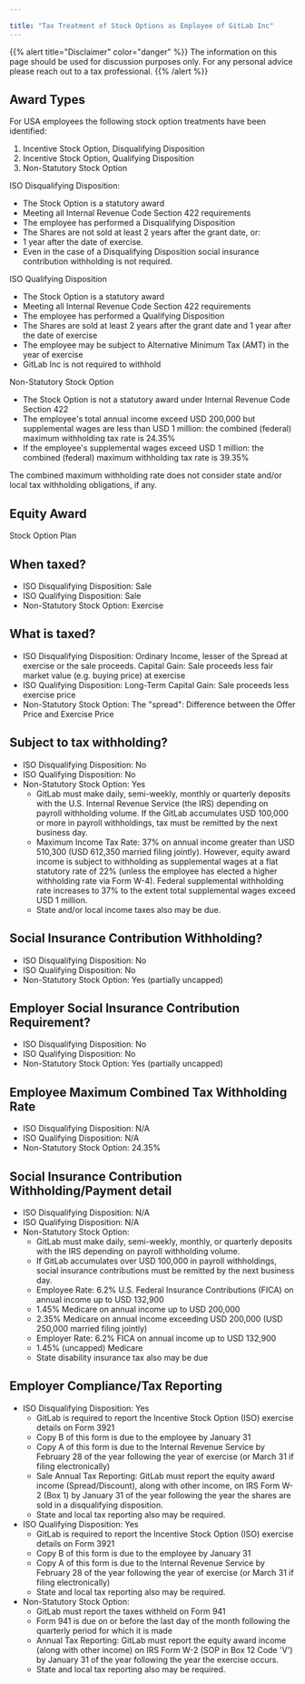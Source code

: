 ```yaml
---

title: "Tax Treatment of Stock Options as Employee of GitLab Inc"
---
```


{{% alert title="Disclaimer" color="danger" %}}
The information on this page should be used for discussion purposes only. For any personal advice please reach out to a tax professional.
{{% /alert %}}

## Award Types

For USA employees the following stock option treatments have been identified:

1. Incentive Stock Option, Disqualifying Disposition
1. Incentive Stock Option, Qualifying Disposition
1. Non-Statutory Stock Option

ISO Disqualifying Disposition:

- The Stock Option is a statutory award
- Meeting all Internal Revenue Code Section 422 requirements
- The employee has performed a Disqualifying Disposition
- The Shares are not sold at least 2 years after the grant date, or:
- 1 year after the date of exercise.
- Even in the case of a Disqualifying Disposition social insurance contribution withholding is not required.

ISO Qualifying Disposition

- The Stock Option is a statutory award
- Meeting all Internal Revenue Code Section 422 requirements
- The employee has performed a Qualifying Disposition
- The Shares are sold at least 2 years after the grant date and 1 year after the date of exercise
- The employee may be subject to Alternative Minimum Tax (AMT) in the year of exercise
- GitLab Inc is not required to withhold

Non-Statutory Stock Option

- The Stock Option is not a statutory award under Internal Revenue Code Section 422
- The employee's total annual income exceed USD 200,000 but supplemental wages are less than USD 1 million: the combined (federal) maximum withholding tax rate is 24.35%
- If the employee's supplemental wages exceed USD 1 million: the combined (federal) maximum withholding tax rate is 39.35%

The combined maximum withholding rate does not consider state and/or local tax withholding obligations, if any.

## Equity Award

Stock Option Plan

## When taxed?

- ISO Disqualifying Disposition: Sale
- ISO Qualifying Disposition: Sale
- Non-Statutory Stock Option: Exercise

## What is taxed?

- ISO Disqualifying Disposition: Ordinary Income, lesser of the Spread at exercise or the sale proceeds. Capital Gain: Sale proceeds less fair market value (e.g. buying price) at exercise
- ISO Qualifying Disposition: Long-Term Capital Gain: Sale proceeds less exercise price
- Non-Statutory Stock Option: The "spread": Difference between the Offer Price and Exercise Price

## Subject to tax withholding?

- ISO Disqualifying Disposition: No
- ISO Qualifying Disposition: No
- Non-Statutory Stock Option: Yes
  - GitLab must make daily, semi-weekly, monthly or quarterly deposits with the U.S. Internal Revenue Service (the IRS) depending on payroll withholding volume. If the GitLab accumulates USD 100,000 or more in payroll withholdings, tax must be remitted by the next business day.
  - Maximum Income Tax Rate: 37% on annual income greater than USD 510,300 (USD 612,350 married filing jointly). However, equity award income is subject to withholding as supplemental wages at a flat statutory rate of 22% (unless the employee has elected a higher withholding rate via Form W-4). Federal supplemental withholding rate increases to 37% to the extent total supplemental wages exceed USD 1 million.
  - State and/or local income taxes also may be due.

## Social Insurance Contribution Withholding?

- ISO Disqualifying Disposition: No
- ISO Qualifying Disposition: No
- Non-Statutory Stock Option: Yes (partially uncapped)

## Employer Social Insurance Contribution Requirement?

- ISO Disqualifying Disposition: No
- ISO Qualifying Disposition: No
- Non-Statutory Stock Option: Yes (partially uncapped)

## Employee Maximum Combined Tax Withholding Rate

- ISO Disqualifying Disposition: N/A
- ISO Qualifying Disposition: N/A
- Non-Statutory Stock Option: 24.35%

## Social Insurance Contribution Withholding/Payment detail

- ISO Disqualifying Disposition: N/A
- ISO Qualifying Disposition: N/A
- Non-Statutory Stock Option:
  - GitLab must make daily, semi-weekly, monthly, or quarterly deposits with the IRS depending on payroll withholding volume.
  - If GitLab accumulates over USD 100,000 in payroll withholdings, social insurance contributions must be remitted by the next business day.
  - Employee Rate: 6.2% U.S. Federal Insurance Contributions (FICA) on annual income up to USD 132,900
  - 1.45% Medicare on annual income up to USD 200,000
  - 2.35% Medicare on annual income exceeding USD 200,000 (USD 250,000 married filing jointly)
  - Employer Rate: 6.2% FICA on annual income up to USD 132,900
  - 1.45% (uncapped) Medicare
  - State disability insurance tax also may be due

## Employer Compliance/Tax Reporting

- ISO Disqualifying Disposition: Yes
  - GitLab is required to report the Incentive Stock Option (ISO) exercise details on Form 3921
  - Copy B of this form is due to the employee by January 31
  - Copy A of this form is due to the Internal Revenue Service by February 28 of the year following the year of exercise (or March 31 if filing electronically)
  - Sale Annual Tax Reporting: GitLab must report the equity award income (Spread/Discount), along with other income, on IRS Form W-2 (Box 1) by January 31 of the year following the year the shares are sold in a disqualifying disposition.
  - State and local tax reporting also may be required.
- ISO Qualifying Disposition: Yes
  - GitLab is required to report the Incentive Stock Option (ISO) exercise details on Form 3921
  - Copy B of this form is due to the employee by January 31
  - Copy A of this form is due to the Internal Revenue Service by February 28 of the year following the year of exercise (or March 31 if filing electronically)
  - State and local tax reporting also may be required.
- Non-Statutory Stock Option:
  - GitLab must report the taxes withheld on Form 941
  - Form 941 is due on or before the last day of the month following the quarterly period for which it is made
  - Annual Tax Reporting: GitLab must report the equity award income (along with other income) on IRS Form W-2 (SOP in Box 12 Code 'V') by January 31 of the year following the year the exercise occurs.
  - State and local tax reporting also may be required.

